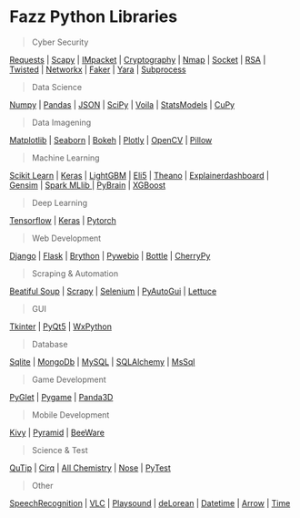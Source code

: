 # Fazz Python Libraries

> Cyber Security

[Requests](https://github.com/FazzPy/PythonMaster/blob/main/Belgeler/requests.md) | [Scapy](https://github.com/FazzPy/PythonMaster/blob/main/Belgeler/scapy.md) | [IMpacket](https://github.com/FazzPy/FazzPython/blob/main/Belgeler/impacket.md) | [Cryptography](https://github.com/FazzPy/FazzPython/blob/main/Belgeler/cryptography.md) | [Nmap](https://github.com/FazzPy/FazzPython/blob/main/Belgeler/nmap.md) | [Socket](https://github.com/FazzPy/FazzPython/blob/main/Belgeler/socket.md) | [RSA](https://github.com/FazzPy/FazzPython/blob/main/Belgeler/rsa.md) | [Twisted](https://pages.github.com/) | [Networkx](https://pages.github.com/) | [Faker](https://pages.github.com/) | [Yara](https://pages.github.com/) | [Subprocess](https://pages.github.com/) 

> Data Science

[Numpy](https://github.com/FazzPy/PythonMaster/blob/main/Belgeler/numpy.md) | [Pandas](https://github.com/FazzPy/PythonMaster/blob/main/Belgeler/pandas.md) | [JSON](https://github.com/FazzPy/PythonMaster/blob/main/Belgeler/json.md) | [SciPy](https://pages.github.com/) | [Voila](https://pages.github.com/) | [StatsModels](https://pages.github.com/) | [CuPy](https://pages.github.com/)<br>

> Data Imagening

[Matplotlib](https://github.com/FazzPy/PythonMaster/blob/main/Belgeler/matplotlib.md) | [Seaborn](https://pages.github.com/) | [Bokeh](https://pages.github.com/) | [Plotly](https://pages.github.com/) | [OpenCV](https://pages.github.com/) | [Pillow](https://pages.github.com/) <br>

> Machine Learning

[Scikit Learn](https://pages.github.com/) | [Keras](https://pages.github.com/) | [LightGBM](https://pages.github.com/) | [Eli5](https://pages.github.com/) |  [Theano](https://pages.github.com/) | [Explainerdashboard](https://pages.github.com/) | [Gensim](https://pages.github.com/) | [Spark MLlib ](https://pages.github.com/) | [PyBrain](https://pages.github.com/) | [XGBoost](https://pages.github.com/)<br>

> Deep Learning

[Tensorflow](https://pages.github.com/) | [Keras](https://pages.github.com/) | [Pytorch](https://pages.github.com/)<br>

> Web Development

[Django](https://pages.github.com/) | [Flask](https://pages.github.com/) | [Brython](https://pages.github.com/) | [Pywebio](https://pages.github.com/) | [Bottle](https://pages.github.com/) | [CherryPy](https://pages.github.com/)<br>

> Scraping & Automation

[Beatiful Soup](https://github.com/FazzPy/FazzPython/blob/main/Belgeler/BeatifulSoup.md) | [Scrapy](https://pages.github.com/) | [Selenium](https://github.com/FazzPy/FazzPython/blob/main/Belgeler/Selenium.md) | [PyAutoGui](https://pages.github.com/) | [Lettuce](https://pages.github.com/)<br>

> GUI

[Tkinter](https://github.com/FazzPy/PythonMaster/blob/main/Belgeler/tkinter.md) | [PyQt5](https://github.com/FazzPy/FazzPython/blob/main/Belgeler/pyqt5.md) | [WxPython](https://pages.github.com/)<br>

> Database

[Sqlite](https://github.com/FazzPy/PythonMaster/blob/main/Belgeler/sqlite.md) | [MongoDb](https://github.com/FazzPy/PythonMaster/blob/main/Belgeler/mongodb.md) | [MySQL](https://github.com/FazzPy/FazzPython/blob/main/Belgeler/mysql.md) | [SQLAlchemy](https://pages.github.com/) | [MsSql](https://pages.github.com/)<br>

> Game Development

[PyGlet](https://pages.github.com/) | [Pygame](https://pages.github.com/) | [Panda3D](https://pages.github.com/)<br>

> Mobile Development

[Kivy](https://pages.github.com/) | [Pyramid](https://pages.github.com/) | [BeeWare](https://pages.github.com/)

> Science & Test

[QuTip](https://pages.github.com/) | [Cirq](https://pages.github.com/) | [All Chemistry](https://pythonrepo.com/tag/chemistry_newest_1#) | [Nose](https://pages.github.com/) | [PyTest](https://pages.github.com/)

> Other

[SpeechRecognition](https://pages.github.com/) | [VLC](https://pages.github.com/) | [Playsound](https://pages.github.com/) | [deLorean](https://pages.github.com/) | [Datetime](https://pages.github.com/) | [Arrow](https://pages.github.com/) | [Time](https://pages.github.com/)
